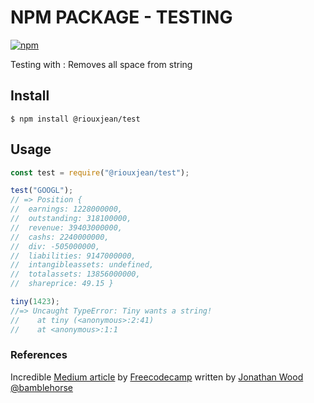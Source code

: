# NPM PACKAGE - TESTING

[![npm](https://img.shields.io/npm/v/@riouxjean/test.svg)](https://github.com/jelecool/npm_test)

Testing with : Removes all space from string

## Install

```
$ npm install @riouxjean/test
```

## Usage

```js
const test = require("@riouxjean/test");

test("GOOGL");
// => Position {
//  earnings: 1228000000,
//  outstanding: 318100000,
//  revenue: 39403000000,
//  cashs: 2240000000,
//  div: -505000000,
//  liabilities: 9147000000,
//  intangibleassets: undefined,
//  totalassets: 13856000000,
//  shareprice: 49.15 } 

tiny(1423);
//=> Uncaught TypeError: Tiny wants a string!
//    at tiny (<anonymous>:2:41)
//    at <anonymous>:1:1
```

### References

Incredible [Medium article](https://medium.freecodecamp.org/how-to-make-a-beautiful-tiny-npm-package-and-publish-it-2881d4307f78) by [Freecodecamp](https://medium.freecodecamp.org) written by [Jonathan Wood @bamblehorse]()